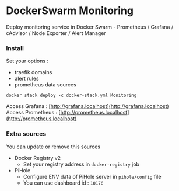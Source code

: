 # DockerSwarm Monitoring
 Deploy monitoring service in Docker Swarm - Prometheus / Grafana / cAdvisor / Node Exporter / Alert Manager

### Install

Set your options :
* traefik domains
* alert rules
* prometheus data sources

```shell
docker stack deploy -c docker-stack.yml Monitoring
```

Access Grafana : [http://grafana.localhost](http://grafana.localhost)  
Access Prometheus : [http://prometheus.localhost](http://prometheus.localhost)

### Extra sources

You can update or remove this sources

* Docker Registry v2
  * Set your registry address in `docker-registry` job
* PiHole
  * Configure ENV data of PiHole server in `pihole/config` file
  * You can use dashboard id : `10176`
